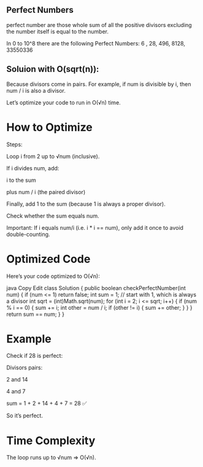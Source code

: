 ## Perfect Numbers
perfect number are those whole sum of all the positive divisors excluding the number itself is equal to the number.

In 0 to 10^8 there are the following Perfect Numbers:
6 , 28, 496, 8128, 33550336 

## Soluion with O(sqrt(n)):

Because divisors come in pairs. For example, if num is divisible by i, then num / i is also a divisor.

Let’s optimize your code to run in O(√n) time.

# How to Optimize
Steps:

Loop i from 2 up to √num (inclusive).

If i divides num, add:

i to the sum

plus num / i (the paired divisor)

Finally, add 1 to the sum (because 1 is always a proper divisor).

Check whether the sum equals num.

Important: If i equals num/i (i.e. i * i == num), only add it once to avoid double-counting.

# Optimized Code
Here’s your code optimized to O(√n):

java
Copy
Edit
class Solution {
    public boolean checkPerfectNumber(int num) {
        if (num <= 1) return false;
        int sum = 1; // start with 1, which is always a divisor
        int sqrt = (int)Math.sqrt(num);
        for (int i = 2; i <= sqrt; i++) {
            if (num % i == 0) {
                sum += i;
                int other = num / i;
                if (other != i) {
                    sum += other;
                }
            }
        }
        return sum == num;
    }
}
# Example
Check if 28 is perfect:

Divisors pairs:

2 and 14

4 and 7

sum = 1 + 2 + 14 + 4 + 7 = 28 ✅

So it’s perfect.

# Time Complexity
The loop runs up to √num ⇒ O(√n).

